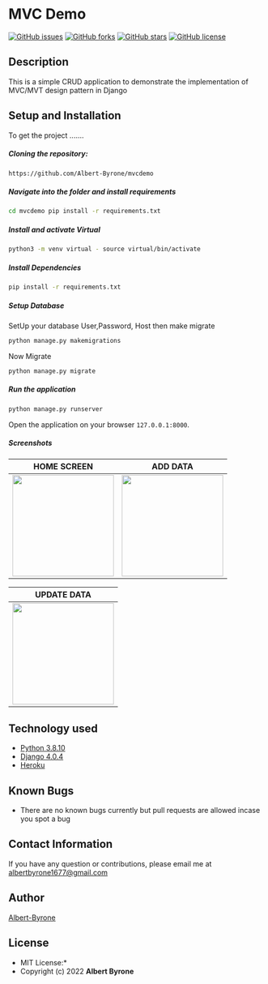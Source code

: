 # MVC Demo
[![GitHub issues](https://img.shields.io/github/issues/Albert-Byrone/mvcdemo)](https://github.com/otsembo/DataParser/DataParser) [![GitHub forks](https://img.shields.io/github/forks/Albert-Byrone/mvcdemo)](https://github.com/otsembo/DataParser/network) [![GitHub stars](https://img.shields.io/github/stars/Albert-Byrone/mvcdemo)](https://github.com/otsembo/DataParser/stargazers) [![GitHub license](https://img.shields.io/github/license/Albert-Byrone/mvcdemo)](https://github.com/otsembo/DataParser/blob/main/LICENSE)

## Description  

This is a simple CRUD application to demonstrate the implementation of MVC/MVT design pattern in Django


## Setup and Installation  

To get the project .......  


##### Cloning the repository:  
 ```bash 
https://github.com/Albert-Byrone/mvcdemo
```
##### Navigate into the folder and install requirements  
 ```bash 
cd mvcdemo pip install -r requirements.txt 
```
##### Install and activate Virtual  
 ```bash 
python3 -m venv virtual - source virtual/bin/activate  
```  
##### Install Dependencies  
 ```bash 
 pip install -r requirements.txt 
```  
 ##### Setup Database  
  SetUp your database User,Password, Host then make migrate  
 ```bash 
python manage.py makemigrations 
 ``` 
 Now Migrate  
 ```bash 
 python manage.py migrate 
```
##### Run the application  
 ```bash 
 python manage.py runserver 
``` 
Open the application on your browser `127.0.0.1:8000`.  


##### Screenshots

| HOME SCREEN                                     | ADD DATA                                        |
|-------------------------------------------------|----------------------------------------------------|
| <img src="https://i.ibb.co/BqfvVRq/list.png" height="200px">     | <img src="https://i.ibb.co/Vmkh24T/new.png" height="200px">   |

| UPDATE DATA                                                                              
|-------------------------------------------------|
| <img src="https://i.ibb.co/c1t9Jc9/update.png " height="200px"> | 


## Technology used  
  
* [Python 3.8.10](https://www.python.org/)  
* [Django 4.0.4](https://docs.djangoproject.com/en/4.0/)  
* [Heroku](https://heroku.com)  
  
  
## Known Bugs  
* There are no known bugs currently but pull requests are allowed incase you spot a bug  
  
## Contact Information   
If you have any question or contributions, please email me at albertbyrone1677@gmail.com

## Author  
  
[Albert-Byrone](https://github.com/Albert-Byrone)  

## License 
* MIT License:*
* Copyright (c) 2022 **Albert Byrone**
